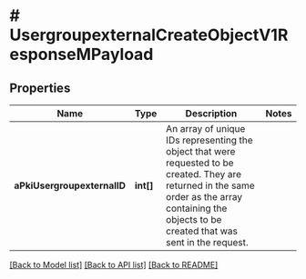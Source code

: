 # # UsergroupexternalCreateObjectV1ResponseMPayload

## Properties

Name | Type | Description | Notes
------------ | ------------- | ------------- | -------------
**aPkiUsergroupexternalID** | **int[]** | An array of unique IDs representing the object that were requested to be created.  They are returned in the same order as the array containing the objects to be created that was sent in the request. |

[[Back to Model list]](../../README.md#models) [[Back to API list]](../../README.md#endpoints) [[Back to README]](../../README.md)
